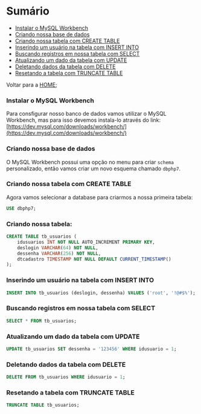 # Sumário

- [Instalar o MySQL Workbench](#instalar-o-mysql-workbench)
- [Criando nossa base de dados](#criando-nossa-base-de-dados)
- [Criando nossa tabela com CREATE TABLE](#criando-nossa-tabela-com-create-table)
- [Inserindo um usuário na tabela com INSERT INTO](#inserindo-um-usuário-na-tabela-com-insert-into)
- [Buscando registros em nossa tabela com SELECT](#buscando-registros-em-nossa-tabela-com-select)
- [Atualizando um dado da tabela com UPDATE](#atualizando-um-dado-da-tabela-com-update)
- [Deletando dados da tabela com DELETE](#deletando-dados-da-tabela-com-delete)
- [Resetando a tabela com TRUNCATE TABLE](#resetando-a-tabela-com-truncate-table)


Voltar para a [HOME](../README.md);


### Instalar o MySQL Workbench

Para consfigurar nosso banco de dados vamos utilizar o MySQL Workbench, mas para isso devemos instala-lo
através do link: [https://dev.mysql.com/downloads/workbench/](https://dev.mysql.com/downloads/workbench/)

### Criando nossa base de dados

O MySQL Workbench possui uma opção no menu para criar `schema` personalizado, então vamos criar um novo esquema
chamado `dbphp7`.

### Criando nossa tabela com CREATE TABLE

Agora vamos selecionar a database para criarmos a nossa primeira tabela:

```sql
USE dbphp7;
```

### Criando nossa tabela:

```sql
CREATE TABLE tb_usuarios (
    idusuarios INT NOT NULL AUTO_INCREMENT PRIMARY KEY,
    deslogin VARCHAR(64) NOT NULL,
    dessenha VARCHAR(256) NOT NULL,
    dtcadastro TIMESTAMP NOT NULL DEFAULT CURRENT_TIMESTAMP()
);
```

### Inserindo um usuário na tabela com INSERT INTO

```sql
INSERT INTO tb_usuarios (deslogin, dessenha) VALUES ('root', '!@#$%');
```

### Buscando registros em nossa tabela com SELECT

```sql
SELECT * FROM tb_usuarios;
```

### Atualizando um dado da tabela com UPDATE

```sql
UPDATE tb_usuarios SET dessenha = '123456' WHERE idusuario = 1;
```

### Deletando dados da tabela com DELETE

```sql
DELETE FROM tb_usuarios WHERE idusuario = 1;
```

### Resetando a tabela com TRUNCATE TABLE

```sql
TRUNCATE TABLE tb_usuarios;
```